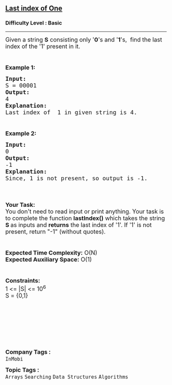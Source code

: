 <h2><a href="https://practice.geeksforgeeks.org/problems/last-index-of-15847/0">Last index of One</a></h2><h3>Difficulty Level : Basic</h3><hr><div class="problems_problem_content__Xm_eO"><p><span style="font-size:18px">Given a string <strong>S</strong> consisting only '<strong>0</strong>'s and '<strong>1</strong>'s,&nbsp; find the last index of the '1' present in it. </span></p>

<p>&nbsp;</p>

<p><span style="font-size:18px"><strong>Example 1:</strong></span></p>

<pre><span style="font-size:18px"><strong>Input:</strong>
S = 00001
<strong>Output:</strong>
4
<strong>Explanation:
</strong>Last index of&nbsp; 1 in given string is 4.</span>
</pre>

<p>&nbsp;</p>

<p><span style="font-size:18px"><strong>Example 2:</strong></span></p>

<pre><span style="font-size:18px"><strong>Input:</strong>
0
<strong>Output:</strong>
-1
<strong>Explanation:
</strong>Since, 1 is not present, so output is -1.</span></pre>

<p>&nbsp;</p>

<p><br>
<span style="font-size:18px"><strong>Your Task:&nbsp;&nbsp;</strong><br>
You don't need to read input or print anything. Your task is to complete the function&nbsp;<strong>lastIndex()</strong>&nbsp;which takes the string <strong>S</strong><strong> </strong>as inputs and <strong>returns</strong> </span><span style="font-size:18px">the last index of '1'. If '1' is not present, return "-1" (without quotes).</span></p>

<p>&nbsp;</p>

<p><span style="font-size:18px"><strong>Expected Time Complexity:</strong> O(N)<br>
<strong>Expected Auxiliary Space:</strong> O(1)</span></p>

<p>&nbsp;</p>

<p><span style="font-size:18px"><strong>Constraints: </strong><br>
1 &lt;= |S| &lt;= 10<sup>6</sup><br>
S = {0,1}</span></p>

<p>&nbsp;</p>

<p>&nbsp;</p>

<p><br>
&nbsp;</p>

<p>&nbsp;</p>
</div><p><span style=font-size:18px><strong>Company Tags : </strong><br><code>InMobi</code>&nbsp;<br><p><span style=font-size:18px><strong>Topic Tags : </strong><br><code>Arrays</code>&nbsp;<code>Searching</code>&nbsp;<code>Data Structures</code>&nbsp;<code>Algorithms</code>&nbsp;